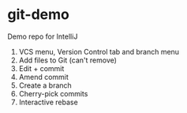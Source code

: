 # git-demo
Demo repo for IntelliJ

1. VCS menu, Version Control tab and branch menu
1. Add files to Git (can't remove)
1. Edit + commit
1. Amend commit
1. Create a branch
1. Cherry-pick commits
1. Interactive rebase

